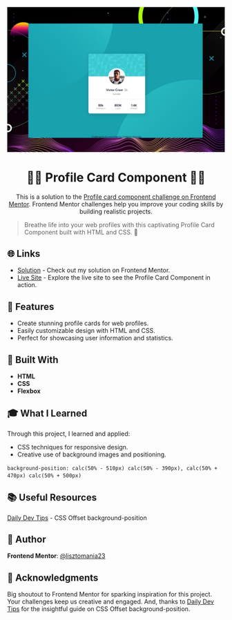 <div align="center">
  <img src="../../profile-card-component/design/desktop-preview.jpg" alt="Profile Card Component">
</div>
<h1 align="center">🧑‍💼 Profile Card Component 🧑‍💼</h1>
<div align="center">
  <p>This is a solution to the <a href="https://www.frontendmentor.io/challenges/profile-card-component-cfArpWshJ">Profile card component challenge on Frontend Mentor</a>. Frontend Mentor challenges help you improve your coding skills by building realistic projects.</p>
</div>

>Breathe life into your web profiles with this captivating Profile Card Component built with HTML and CSS. 🌟


## 🌐 Links
- [Solution](https://www.frontendmentor.io/solutions/profile-card-flexbox-layout-and-transformation-MfFAbItr9J) - Check out my solution on Frontend Mentor.
- [Live Site](https://lisztomania23.github.io/Profile-card-component-Frontend-Mentor/) - Explore the live site to see the Profile Card Component in action.


## 💼 Features

- Create stunning profile cards for web profiles.
- Easily customizable design with HTML and CSS.
- Perfect for showcasing user information and statistics.

## 🧰 Built With

- **HTML**
- **CSS**
- **Flexbox**


## 🎓 What I Learned

Through this project, I learned and applied:

- CSS techniques for responsive design.
- Creative use of background images and positioning. 
  
`background-position: calc(50% - 510px) calc(50% - 390px), calc(50% + 470px) calc(50% + 500px)`


## 📚 Useful Resources

[Daily Dev Tips](https://daily-dev-tips.com/posts/css-offset-background-position/) - CSS Offset background-position

## 👤 Author

**Frontend Mentor**: [@lisztomania23](https://www.frontendmentor.io/profile/lisztomania23)


## 🙏 Acknowledgments

Big shoutout to Frontend Mentor for sparking inspiration for this project. Your challenges keep us creative and engaged. And, thanks to [Daily Dev Tips](https://daily-dev-tips.com/) for the insightful guide on CSS Offset background-position.
